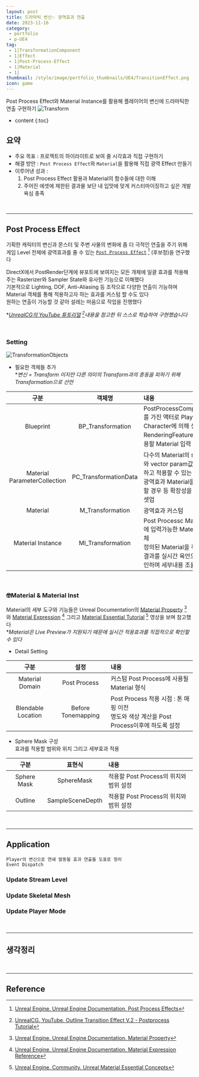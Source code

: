 ```yaml
---
layout: post
title: 드라마틱 변신✨ 광역효과 연출
date: 2023-11-16
category: 
 - portfolio
 - p-UE4
tag:
 - 1|TransformationComponent
 - 1|Effect
 - 1|Post-Process-Effect
 - 1|Material
 - 1|
thumbnail: /style/image/portfolio_thumbnails/UE4/TransitionEffect.png
icon: game
---
```


Post Process Effect와 Material Instance를 활용해 플레이어의 변신에 드라마틱한 연출 구현하기
![Transform](https://github.com/ssonsonya/ssonsonya.github.io/assets/116151781/49779bf1-7efa-4273-8d24-9d23f40f0369)

* content
{:toc}

## 요약

- 주요 목표 : 프로젝트의 하이라이트로 보여 줄 시각효과 직접 구현하기
- 해결 방안 : `Post Process Effect`와 `Material`을 활용해 직접 광역 Effect 만들기
- 이루어낸 성과 :  
    1. Post Process Effect 활용과 Material의 함수들에 대한 이해  
    2. 주어진 에셋에 제한된 결과물 보단 내 입맛에 맞게 커스터마이징하고 싶은 개발 욕심 충족  

<br>

---

## Post Process Effect

기획한 캐릭터의 변신과 몬스터 및 주변 사물의 변화에 좀 더 극적인 연출을 주기 위해 게임 Level 전체에 광역효과를 줄 수 있는 [`Post Process Effect`](https://docs.unrealengine.com/4.26/en-US/RenderingAndGraphics/PostProcessEffects/) [^201] (후보정)을 연구했다  

DirectX에서 PostRender단계에 뷰포트에 보여지는 모든 개체에 일괄 효과를 적용해주는 Rasterizer와 Sampler State와 유사한 기능으로 이해했다  
기본적으로 Lighting, DOF, Anti-Aliasing 등 조작으로 다양한 연출이 가능하며 Material 객체를 통해 적용하고자 하는 효과를 커스텀 할 수도 있다  
원하는 연출이 가능할 것 같아 설레는 마음으로 작업을 진행했다  

**[UnrealCG의 YouTube 튜토리얼](https://www.youtube.com/watch?v=ezRd6t7ZNHE&list=PLnfzvYOawOqBZlcT1Bno4vZcpFmFVcrhF&index=9) [^202]내용을 참고한 뒤 스스로 학습하여 구현했습니다* 

<br>

### Setting

![TransformationObjects](https://github.com/ssonsonya/ssonsonya.github.io/assets/116151781/b0a71cdc-5724-4702-a79f-10b9a5daeb17)

- 필요한 객체들 추가  
    **변신 = Transform 이지만 다른 의미의 Transform과의 혼동을 피하기 위해 Transformation으로 선언*  

| 구분 | 객체명 | 내용 |
| :---: | :---: | :--- |
|Blueprint|BP_Transformation|PostProcessComponent를 가진 액터로 Player Character에 의해 생성<br>RenderingFeature에 적용할 Material 입력|
|Material<br>ParameterCollection|PC_TransformationData|다수의 Material의 scalar와 vector param값을 관리하고 적용할 수 있는 개체<br>광역효과 Material을 추가할 경우 등 확장성을 고려한 셋업|
|Material|M_Transformation|광역효과 커스텀|
|Material Instance|MI_Transformation|Post Processc Material에 입력가능한 Material 객체<br>정의된 Material을 적용한 결과를 실시간 육안으로 확인하며 세부내용 조율가능|

<br>

### 🤓Material & Material Inst

Material의 세부 도구와 기능들은 Unreal Documentation의 [Material Property](https://docs.unrealengine.com/4.26/ko/RenderingAndGraphics/Materials/MaterialProperties/) [^221] 와 [Material Expression](https://docs.unrealengine.com/4.26/en-US/RenderingAndGraphics/Materials/ExpressionReference/) [^222] 그리고 [Material Essential Tutorial](https://dev.epicgames.com/community/learning/courses/eqb/unreal-engine-material-essential-concepts/882/unreal-engine-material-essential-concepts-introduction) [^223] 영상을 보며 참고했다  
**Material은 Live Preview가 지원되기 때문에 실시간 적용효과를 직접적으로 확인할 수 있다*

+ Detail Setting  

| 구분 | 설정 | 내용 |
| :---: | :---: | :--- |
|Material Domain|Post Process|커스텀 Post Process에 사용될 Material 형식|
|Blendable Location|Before Tonemapping|Post Process 적용 시점 : 톤 매핑 이전<br>명도와 색상 계산을 Post Process이후에 하도록 설정 |

+ Sphere Mask 구성  
효과를 적용할 범위와 위치 그리고 세부효과 적용  

| 구분 | 표현식 | 내용 |
| :---: | :---: | :--- |
|Sphere Mask|SphereMask|적용할 Post Process의 위치와 범위 설정|
|Outline|SampleSceneDepth|적용할 Post Process의 위치와 범위 설정|

<br>

---
## Application

```
Player의 변신으로 연쇄 발동될 효과 연출들 도표로 정리
Event Dispatch
```

### Update Stream Level

### Update Skeletal Mesh

### Update Player Mode


<br>

---
## 생각정리


<br>

---
## Reference
[^201]: [Unreal Engine. Unreal Engine Documentation. Post Process Effects](https://docs.unrealengine.com/4.26/en-US/RenderingAndGraphics/PostProcessEffects/)  
[^202]: [UnrealCG. YouTube. Outline Transition Effect V.2 - Postprocess Tutorial](https://www.youtube.com/watch?v=ezRd6t7ZNHE&list=PLnfzvYOawOqBZlcT1Bno4vZcpFmFVcrhF&index=9)  
[^221]: [Unreal Engine. Unreal Engine Documentation. Material Property](https://docs.unrealengine.com/4.26/ko/RenderingAndGraphics/Materials/MaterialProperties/)  
[^222]: [Unreal Engine. Unreal Engine Documentation. Material Expression Reference](https://docs.unrealengine.com/4.26/en-US/RenderingAndGraphics/Materials/ExpressionReference/)  
[^223]: [Unreal Engine. Community. Unreal Material Essential Concepts](https://dev.epicgames.com/community/learning/courses/eqb/unreal-engine-material-essential-concepts/882/unreal-engine-material-essential-concepts-introduction)  